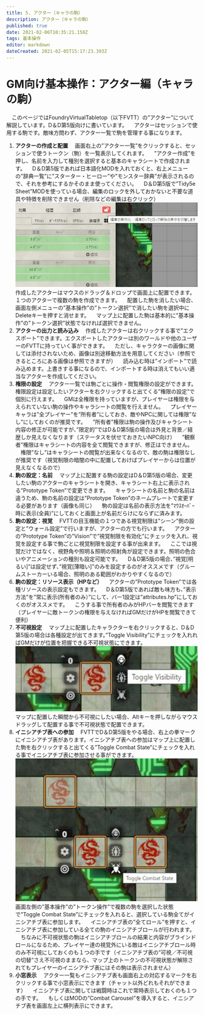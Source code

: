 ```yaml
---
title: 5. アクター（キャラの駒）
description: アクター（キャラの駒）
published: true
date: 2021-02-06T10:35:21.158Z
tags: 基本操作
editor: markdown
dateCreated: 2021-02-05T15:17:23.393Z
---
```


# GM向け基本操作：アクター編（キャラの駒）
　このページではFoundryVirtualTabletop（以下FVTT）の”アクター”について解説しています。D＆D第5版向けに書いています。
　アクターはセッションで使用する駒です。敵味方問わず、アクター一覧で駒を管理する事になります。
01. **アクターの作成と配置**
　画面右上の”アクター一覧”をクリックすると、セッションで使うトークン（駒）を一覧表示してくれます。
　”アクター作成”を押し、名前を入力して種別を選択すると基本のキャラシートで作成されます。
　D＆D第5版であれば日本語化MODを入れておくと、右上メニューの”辞典一覧”に”スターター・ヒーロー”や”モンスター辞典”が表示されるので、それを参考にするかそのまま使ってください。
　D＆D第5版で”Tidy5e Sheet”MODを使っている場合、編集のロックを外しておかないと不要な道具や特徴を削除できません（削除などの編集は右クリック）
![アクターの作成と配置.jpg](/images/japanese-community/アクターの作成と配置.jpg)
　作成したアクターはマウスのドラッグ＆ドロップで画面上に配置できます。１つのアクターで複数の駒を作成できます。
　配置した駒を消したい場合、画面左側メニューの”基本操作”の”トークン選択”で消したい駒を選択中にDeleteキーを押すと消せます。
　マップ上に配置した駒は基本的に”基本操作”の”トークン選択”状態でなければ選択できません。
02. **アクターの出力と読み込み**
　作成したアクターは右クリックする事で”エクスポート”できます。エクスポートしたアクターは別のワールドや他のユーザーのFVTTに持っていく事ができます。
　ただし、キャラクターの画像に関しては添付されないため、画像は別途移動方法を用意してください（参照できるところにある画像は参照できますが）
　読み込む時は”インポート”で読み込めます。上書きする事になるので、インポートする時は消えてもいい適当なアクターを作成してください。
03. **権限の設定**
　アクター一覧では駒ごとに操作・閲覧権限の設定ができます。権限設定は設定したいアクターを右クリックすると出てくる”権限の設定”で個別に行えます。
　GMは全権限を持っていますが、プレイヤーは権限を与えられていない駒の操作やキャラシートの閲覧を行えません。
　プレイヤーキャラは”全プレイヤー”を”所有者”にしておき、敵やNPCに関しては権限”なし”にしておくのが推奨です。
　”所有者”権限は駒の操作及びキャラシート内容の修正が可能ですが、”限定的”ではD＆D第5版の場合は外見と背景／経歴しか見えなくなります（ステータスを伏せておきたいNPC向け）
　”観察者”権限はキャラシートの内容を全て閲覧できますが、修正はできません。
　権限”なし”はキャラシートの閲覧が出来なくなるので、敵の駒は権限なしが推奨です（視覚制限の暗闇の中に配置しておけばプレイヤーからは位置が見えなくなるので）
04. **駒の設定：名前**
　マップ上に配置する駒の設定はD＆D第5版の場合、変更したい駒のアクターのキャラシートを開き、キャラシート右上に表示される”Prototype Token”で変更できます。
　キャラシートの名前と駒の名前は違うため、駒の名前の設定は”Prototype Token”のネームプレートで変更する必要があります（画像も同じ）
　駒の設定は名前の表示方法を”ﾏｳｽｵｰﾊﾞｰ時に表示(全員)”にしておくと画面上が名前だらけにならずに済みます。
05. **駒の設定：視覚**
　FVTTの目玉機能の１つである視覚制限は”シーン”側の設定と”ウォール設定”で行いますが、アクターの方でも行います。
　アクターの”Prototype Token”の”Vision”で”視覚制限を有効化”にチェックを入れ、視覚を設定する事で駒ごとに視覚制限を設定する事が出来ます。
　ここでは視覚だけではなく、視野角や照明＆照明の照射角が設定できます。照明の色合いやアニメーションの種別も設定可能です。
　D＆D第5版の場合、”視覚[明るい]”は設定せず、”視覚[薄暗い]”のみを設定するのがオススメです（グルームストーカーいる場合、照明のある範囲がわかりやすくなるので）
06. **駒の設定：リソース表示（HPなど）**
　アクターの”Prototype Token”では各種リソースの表示設定もできます。
　D＆D第5版であれば敵も味方も、”表示方法”を”常に表示(所有者のみ）”にして、バー1設定は”attributes.hp”にしておくのがオススメです。
　こうする事で所有者のみがHPバーを閲覧できます（プレイヤーに敵トークンの権限を与えなければGMだけがHPを閲覧できて便利）
07. **不可視設定**
　マップ上に配置したキャラクターを右クリックすると、D＆D第5版の場合は各種設定が出てきます。”Toggle Visibility”にチェックを入れればGMだけが位置を把握できる不可視状態にできます。
![スクリーンショット_2021-02-06_001410.jpg](/images/japanese-community/スクリーンショット_2021-02-06_001410.jpg)
　マップに配置した瞬間から不可視にしたい場合、Altキーを押しながらマウスドラッグして配置する事で不可視状態で配置できます。
08. **イニシアチブ表への参加**
　FVTTでD＆D第5版をやる場合、右上の拳マークにイニシアチブ表があります。イニシアチブ表への参加はマップ上に配置した駒を右クリックすると出てくる”Toggle Combat State”にチェックを入れる事でイニシアチブ表に参加させる事ができます。
![イニシアチブ表への参加.jpg](/images/japanese-community/イニシアチブ表への参加.jpg)
　画面左側の”基本操作”の”トークン操作”で複数の駒を選択した状態で”Toggle Combat State”にチェックを入れると、選択している駒全てがイニシアチブ表に参加します。
　イニシアチブ表の”全てロール”を押すと、イニシアチブ表に参加している全ての駒のイニシアチブロールが行われます。
　ちなみに不可視状態の駒はイニシアチブロールの結果と内容がブラインドロールになるため、プレイヤー達の視覚外にいる敵はイニシアチブロール時のみ不可視にしておくのも１つの手です（イニシアチブ表の”可視／不可視の切替”さえ不可視のままなら、マップ上のトークンの不可視状態が解除されてもプレイヤーのイニシアチブ表にはその駒は表示されません）
09. **小窓表示**
　アクター一覧もイニシアチブ表も画面右上の対応するマークを右クリックする事で小窓表示にできます（チャット以外どれもそれができます）
　イニシアチブ表に関しては戦闘時はこれで常時表示しておくのも１つの手です。
　もしくはMODの”Combat Carousel”を導入すると、イニシアチブ表を画面左上に横列表示にできます。

